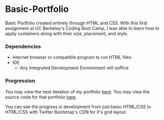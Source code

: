 # Basic-Portfolio

Basic Portfolio created entirely through HTML and CSS. With this first assignment at UC Berkeley's Coding Boot Camp, I was able to learn how to apply containers along with their size, placement, and style.

### Dependencies

- Internet browser or compatible program to run HTML files
- IDE
  -  Any Integrated Development Environment will suffice
  
### Progression

You may view the next iteration of my portfolio [here](https://jarrenpatao.github.io/Bootstrap-Portfolio/).
You may view the source code for that portfolio [here](https://www.github.com/jarrenpatao/Bootstrap-Portfolio/).

You can see the progress in development from just basic HTML/CSS to HTML/CSS with Twitter Bootstrap's CDN for it's grid layout.
